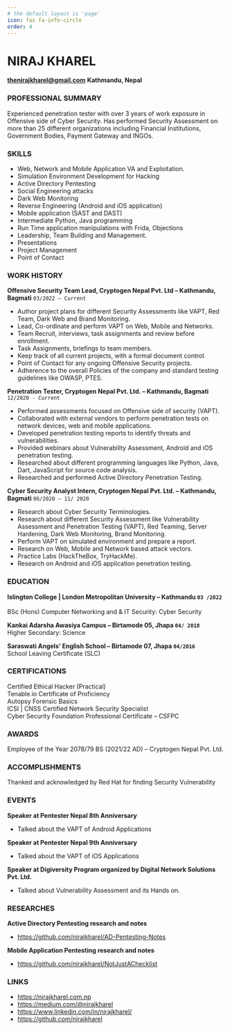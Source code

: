 ```yaml
---
# the default layout is 'page'
icon: fas fa-info-circle
order: 4
---
```


# NIRAJ KHAREL
**thenirajkharel@gmail.com**
**Kathmandu, Nepal**

### PROFESSIONAL SUMMARY

Experienced penetration tester with over 3 years of work exposure in Offensive side of Cyber Security. Has performed Security Assessment on more than 25 different organizations including Financial Institutions, Government Bodies, Payment Gateway and INGOs.

### SKILLS
- Web, Network and Mobile Application VA and Exploitation.
- Simulation Environment Development for Hacking
- Active Directory Pentesting
- Social Engineering attacks
- Dark Web Monitoring
- Reverse Engineering (Android and iOS application)
- Mobile application (SAST and DAST)
- Intermediate Python, Java programming
- Run Time application manipulations with Frida, Objections
- Leadership, Team Building and Management.
- Presentations
- Project Management
- Point of Contact

### WORK HISTORY

**Offensive Security Team Lead, Cryptogen Nepal Pvt. Ltd – Kathmandu, Bagmati** `03/2022 – Current`

- Author project plans for different Security Assessments like VAPT, Red Team, Dark Web and Brand Monitoring.
- Lead, Co-ordinate and perform VAPT on Web, Mobile and Networks.
- Team Recruit, interviews, task assignments and review before enrollment.
- Task Assignments, briefings to team members.
- Keep track of all current projects, with a formal document control.
- Point of Contact for any ongoing Offensive Security projects.
- Adherence to the overall Policies of the company and standard testing guidelines like
    OWASP, PTES.

**Penetration Tester, Cryptogen Nepal Pvt. Ltd. – Kathmandu, Bagmati** `12/2020 - Current`

- Performed assessments focused on Offensive side of security (VAPT).
- Collaborated with external vendors to perform penetration tests on network devices, web and mobile applications.
- Developed penetration testing reports to identify threats and vulnerabilities.
- Provided webinars about Vulnerability Assessment, Android and iOS penetration testing.
- Researched about different programming languages like Python, Java, Dart, JavaScript for source code analysis.
- Researched and performed Active Directory Penetration Testing.

**Cyber Security Analyst Intern, Cryptogen Nepal Pvt. Ltd. – Kathmandu, Bagmati** `06/2020 – 11/ 2020`

- Research about Cyber Security Terminologies.
- Research about different Security Assessment like Vulnerability Assessment and Penetration Testing (VAPT), Red Teaming, Server Hardening, Dark Web Monitoring, Brand Monitoring.
- Perform VAPT on simulated environment and prepare a report.
- Research on Web, Mobile and Network based attack vectors.
- Practice Labs (HackTheBox, TryHackMe).
- Research on Android and iOS application penetration testing.

### EDUCATION

**Islington College | London Metropolitan University – Kathmandu `03 /2022`**<br>	
BSc (Hons) Computer Networking and & IT Security: Cyber Security

**Kankai Adarsha Awasiya Campus – Birtamode 05, Jhapa `04/ 2018`**<br>
Higher Secondary: Science

**Saraswati Angels’ English School – Birtamode 07, Jhapa `04/2016`**<br>
School Leaving Certificate (SLC)

### CERTIFICATIONS

Certified Ethical Hacker (Practical)<br>
Tenable.io Certificate of Proficiency<br>
Autopsy Forensic Basics<br>
ICSI | CNSS Certified Network Security Specialist<br>
Cyber Security Foundation Professional Certificate – CSFPC<br>

### AWARDS

Employee of the Year 2078/79 BS (2021/22 AD) – Cryptogen Nepal Pvt. Ltd.

### ACCOMPLISHMENTS

Thanked and acknowledged by Red Hat for finding Security Vulnerability

### EVENTS
**Speaker at Pentester Nepal 8th Anniversary**
- Talked about the VAPT of Android Applications

**Speaker at Pentester Nepal 9th Anniversary**
- Talked about the VAPT of iOS Applications

**Speaker at Digiversity Program organized by Digital Network Solutions Pvt. Ltd.**
- Talked about Vulnerability Assessment and its Hands on.

### RESEARCHES

**Active Directory Pentesting research and notes**
- https://github.com/nirajkharel/AD-Pentesting-Notes

**Mobile Application Pentesting research and notes**
- https://github.com/nirajkharel/NotJustAChecklist

### LINKS

- https://nirajkharel.com.np
- https://medium.com/@nirajkharel
- https://www.linkedin.com/in/nirajkharel/
- https://github.com/nirajkharel



